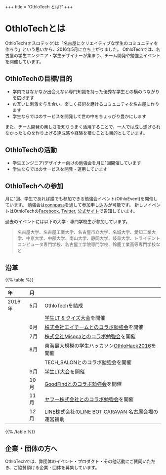 +++
title = 'OthloTech とは?'
+++

# OthloTechとは

OthloTech(オスロテック)は「名古屋にクリエイティブな学生のコミュニティを作ろう」という思いから、2016年5月に立ち上がりました。
OthloTechでは、名古屋の学生エンジニア・学生デザイナーが集まり、チーム開発や勉強会イベントを開催しています。

## OthloTechの目標/目的

* 学内ではなかなか出会えない専門知識を持った優秀な学生との横のつながりを広げます
* お互いに刺激を与え合い、楽しく技術を磨けるコミュニティを名古屋に作ります
* 学生ならではのサービスを開発して世の中をちょっぴり豊かにします

また、チーム開発の楽しさを知りうまく活用することで、一人では成し遂げられなかったものを作り上げる達成感や経験を積むことも目的としています。

## OthloTechの活動

* 学生エンジニア/デザイナー向けの勉強会を月に1回開催しています
* 学生ならではのサービスを開発・運用しています

## OthloTechへの参加

月に1回、学生であれば誰でも参加できる勉強会イベント(OthloEvent)を開催しています。
勉強会は<a href="http://othlotech.connpass.com" target="_blank">connpass</a>を通して参加申し込みが可能です。
新しいイベントはOthloTechの<a href="https://www.facebook.com/othlotech/" target="_blank">Facebook</a>, <a href="https://twitter.com/othlotech" target="_blank">Twitter</a>, <a href="http://www.othlo.tech" target="_blank">公式サイト</a>で告知しています。

過去のイベントには以下の大学・専門学校生が参加しています。

> 名古屋大学、名古屋工業大学、名古屋市立大学、名城大学、愛知工業大学、中京大学、中部大学、南山大学、静岡大学、岐阜大学、トライデントコンピュータ専門学校、名古屋工学院専門学校、鈴鹿工業高等専門学校など

## 沿革

{{% table %}}

|年|月||
|:---|:---|:---|
|2016年|5月|OthloTechを結成|
|||[学生LT & クイズ大会](http://localhost:1313/events/othloevent01-shake/)を開催|
||6月|[株式会社エイチームとのコラボ勉強会](http://localhost:1313/events/othloevent02-ateam/)を開催|
||7月|[株式会社Misocaとのコラボ勉強会](http://localhost:1313/events/othloevent03-misoca/)を開催|
||8月|東海最大規模の学生ハッカソン[OthloHack2016](http://localhost:1313/events/othlohack2016/)を開催|
|||TECH_SALONとのコラボ勉強会を開催|
||9月|[学生LT大会](http://localhost:1313/events/othloevent04-shake/)を開催|
||10月|[GoodFindとのコラボ勉強会](http://localhost:1313/events/othloevent05-goodfind/)を開催|
||11月|[ヤフー株式会社とのコラボ勉強会](http://localhost:1313/events/othloevent07-yahoo/)を開催|
||12月|LINE株式会社の[LINE BOT CARAVAN](http://line-hr.jp/archives/48845196.html) 名古屋会場の運営補助|

{{% /table %}}

## 企業・団体の方へ

OthloTechでは、弊団体のイベント・プロダクト・その他活動にご賛同いただき、ご協賛頂ける企業・団体を募集しています。
